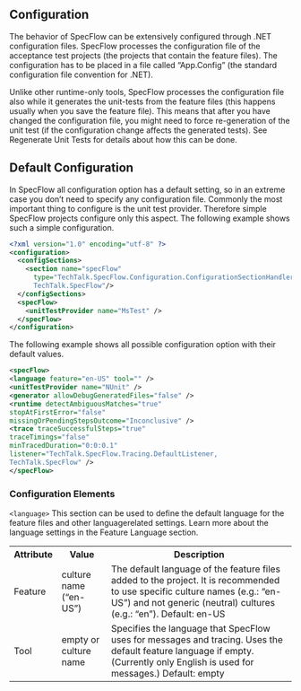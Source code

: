 ## Configuration

The behavior of SpecFlow can be extensively configured through .NET configuration files. SpecFlow
processes the configuration file of the acceptance test projects (the projects that contain the feature
files). The configuration has to be placed in a file called “App.Config” (the standard configuration file
convention for .NET).

Unlike other runtime-only tools, SpecFlow processes the configuration file also while it generates the
unit-tests from the feature files (this happens usually when you save the feature file). This means
that after you have changed the configuration file, you might need to force re-generation of the unit
test (if the configuration change affects the generated tests). See Regenerate Unit Tests for details
about how this can be done.

## Default Configuration

In SpecFlow all configuration option has a default setting, so in an extreme case you don’t need to
specify any configuration file.
Commonly the most important thing to configure is the unit test provider. Therefore simple
SpecFlow projects configure only this aspect. The following example shows such a simple
configuration.

```xml
<?xml version="1.0" encoding="utf-8" ?>
<configuration>
  <configSections>
    <section name="specFlow"
      type="TechTalk.SpecFlow.Configuration.ConfigurationSectionHandler,
      TechTalk.SpecFlow"/>
  </configSections>
  <specFlow>
    <unitTestProvider name="MsTest" />
  </specFlow>
</configuration>
```
The following example shows all possible configuration option with their default values.

```xml
<specFlow>
<language feature="en-US" tool="" />
<unitTestProvider name="NUnit" />
<generator allowDebugGeneratedFiles="false" />
<runtime detectAmbiguousMatches="true"
stopAtFirstError="false"
missingOrPendingStepsOutcome="Inconclusive" />
<trace traceSuccessfulSteps="true"
traceTimings="false"
minTracedDuration="0:0:0.1"
listener="TechTalk.SpecFlow.Tracing.DefaultListener,
TechTalk.SpecFlow" />
</specFlow>
```
### Configuration Elements
`<language>`
This section can be used to define the default language for the feature files and other languagerelated
settings. Learn more about the language settings in the Feature Language section.

<table>
    <tr>
        <th>Attribute</th>
        <th>Value</th>
        <th>Description</th>
    </tr>
    <tr>
        <td>Feature</td>
        <td>culture name (“en-US”)</td>
        <td>The default language of the feature files added to the project.
            It is recommended to use specific culture names (e.g.: “en-
            US”) and not generic (neutral) cultures (e.g.: “en”).
            Default: en-US</td>
    </tr>
    <tr>
        <td>Tool</td>
        <td>empty or culture name</td>
        <td>Specifies the language that SpecFlow uses for messages and
            tracing. Uses the default feature language if empty. (Currently
            only English is used for messages.)
            Default: empty</td>
    </tr>
</table>



